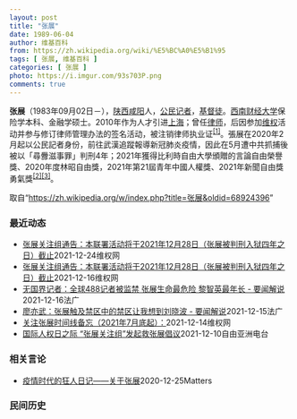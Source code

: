 ```yaml
---
layout: post
title: "张展"
date: 1989-06-04
author: 维基百科
from: https://zh.wikipedia.org/wiki/%E5%BC%A0%E5%B1%95
tags: [ 张展, 维基百科 ]
categories: [ 张展 ]
photo: https://i.imgur.com/93s703P.png
comments: true
---
```

<div class="mw-parser-output">

<p><b>张展</b>（1983年09月02日<span class="useeditintro" title="Template:BLP editintro">－</span>），<a href="/wiki/%E9%99%95%E8%A5%BF" class="mw-redirect" title="陕西">陕西</a><a href="/wiki/%E5%92%B8%E9%98%B3" class="mw-redirect" title="咸阳">咸阳</a>人，<a href="/wiki/%E5%85%AC%E6%B0%91%E8%A8%98%E8%80%85" class="mw-redirect" title="公民記者">公民记者</a>，<a href="/wiki/%E5%9F%BA%E7%9D%A3%E5%BE%92" title="基督徒">基督徒</a>。<a href="/wiki/%E8%A5%BF%E5%8D%97%E8%B4%A2%E7%BB%8F%E5%A4%A7%E5%AD%A6" title="西南财经大学">西南财经大学</a>保险学本科、金融学硕士。2010年作为人才引进<a href="/wiki/%E4%B8%8A%E6%B5%B7" class="mw-redirect" title="上海">上海</a>；曾任<a href="/wiki/%E5%BE%8B%E5%B8%88" class="mw-redirect" title="律师">律师</a>，后因参加<a href="/wiki/%E7%BB%B4%E6%9D%83" class="mw-redirect" title="维权">维权</a>活动并参与修订律师管理办法的签名活动，被注销律师执业证<sup id="cite_ref-1" class="reference"><a href="#cite_note-1">[1]</a></sup>。張展在2020年2月起以公民記者身份，前往武漢追蹤報導新冠肺炎疫情，因此在5月遭中共抓捕後被以「尋釁滋事罪」判刑4年；2021年獲得比利時自由大學頒贈的言論自由榮譽獎、2020年度林昭自由獎，2021年第21屆青年中國人權獎、2021年新聞自由獎勇氣獎<sup id="cite_ref-無國界_2-0" class="reference"><a href="#cite_note-無國界-2">[2]</a></sup><sup id="cite_ref-3" class="reference"><a href="#cite_note-3">[3]</a></sup>。
</p>
</div><noscript><img src="//zh.wikipedia.org/wiki/Special:CentralAutoLogin/start?type=1x1" alt="" title="" width="1" height="1" style="border: none; position: absolute;"></noscript>
<div class="printfooter">取自“<a dir="ltr" href="https://zh.wikipedia.org/w/index.php?title=张展&amp;oldid=68924396">https://zh.wikipedia.org/w/index.php?title=张展&amp;oldid=68924396</a>”</div><div id="recent-news"><h3>最近动态</h3><ul><li><a href="https://nodebe4.github.io/waimei/2021-12-24/%E5%BC%A0%E5%B1%95%E5%85%B3%E6%B3%A8%E7%BB%84%E9%80%9A%E5%91%8A-%E6%9C%AC%E8%81%94%E7%BD%B2%E6%B4%BB%E5%8A%A8%E5%B0%86%E4%BA%8E2021%E5%B9%B412%E6%9C%8828%E6%97%A5-%E5%BC%A0%E5%B1%95%E8%A2%AB%E5%88%A4%E5%88%91%E5%85%A5%E7%8B%B1%E5%9B%9B%E5%B9%B4%E4%B9%8B%E6%97%A5-%E6%88%AA%E6%AD%A2" title="张展关注组通告：本联署活动将于2021年12月28日（张展被判刑入狱四年之日）截止—— 8月初家人与狱方及张展通话后通报：张展体重降到不到40公斤，患有严重的营养不良、肠胃病、浮肿。10月底家人...">张展关注组通告：本联署活动将于2021年12月28日（张展被判刑入狱四年之日）截止</a><time>2021-12-24</time><a class="tag">维权网</a></li>
<li><a href="https://nodebe4.github.io/waimei/2021-12-16/%E5%BC%A0%E5%B1%95%E5%85%B3%E6%B3%A8%E7%BB%84%E9%80%9A%E5%91%8A-%E6%9C%AC%E8%81%94%E7%BD%B2%E6%B4%BB%E5%8A%A8%E5%B0%86%E4%BA%8E2021%E5%B9%B412%E6%9C%8828%E6%97%A5-%E5%BC%A0%E5%B1%95%E8%A2%AB%E5%88%A4%E5%88%91%E5%85%A5%E7%8B%B1%E5%9B%9B%E5%B9%B4%E4%B9%8B%E6%97%A5-%E6%88%AA%E6%AD%A2" title="张展关注组通告：本联署活动将于2021年12月28日（张展被判刑入狱四年之日）截止—— 8月初家人与狱方及张展通话后通报：张展体重降到不到40公斤，患有严重的营养不良、肠胃病、浮肿。10月底家人...">张展关注组通告：本联署活动将于2021年12月28日（张展被判刑入狱四年之日）截止</a><time>2021-12-16</time><a class="tag">维权网</a></li>
<li><a href="https://nodebe4.github.io/waimei/2021-12-16/%E6%97%A0%E5%9B%BD%E7%95%8C%E8%AE%B0%E8%80%85-%E5%85%A8%E7%90%83488%E8%AE%B0%E8%80%85%E8%A2%AB%E7%9B%91%E7%A6%81-%E5%BC%A0%E5%B1%95%E7%94%9F%E5%91%BD%E6%9C%80%E5%8D%B1%E9%99%A9-%E9%BB%8E%E6%99%BA%E8%8B%B1%E6%9C%80%E5%B9%B4%E9%95%BF-%E8%A6%81%E9%97%BB%E8%A7%A3%E8%AF%B4" title="无国界记者：全球488记者被监禁 张展生命最危险 黎智英最年长 - 要闻解说—— 16/12/2021 - 14:59 Array 2021年诺贝尔和平奖颁发给了两名记者，评选委员会称他们二人代...">无国界记者：全球488记者被监禁  张展生命最危险 黎智英最年长 - 要闻解说</a><time>2021-12-16</time><a class="tag">法广</a></li>
<li><a href="https://nodebe4.github.io/waimei/2021-12-15/%E5%BB%96%E4%BA%A6%E6%AD%A6-%E5%BC%A0%E5%B1%95%E8%A7%A6%E5%8F%8A%E7%A6%81%E5%8C%BA%E4%B8%AD%E7%9A%84%E7%A6%81%E5%8C%BA%E8%AE%A9%E6%88%91%E6%83%B3%E5%88%B0%E5%88%98%E6%99%93%E6%B3%A2-%E8%A6%81%E9%97%BB%E8%A7%A3%E8%AF%B4" title="廖亦武：张展触及禁区中的禁区让我想到刘晓波 - 要闻解说—— 15/12/2021 - 16:47 Array 新冠病毒疫情自2019年在中国武汉大爆发至今，已经整整两年。根据世界卫生组织综合的...">廖亦武：张展触及禁区中的禁区让我想到刘晓波 - 要闻解说</a><time>2021-12-15</time><a class="tag">法广</a></li>
<li><a href="https://nodebe4.github.io/waimei/2021-12-14/%E5%85%B3%E6%B3%A8%E5%BC%A0%E5%B1%95%E6%97%B6%E9%97%B4%E7%BA%BF%E5%A4%87%E5%BF%98-2021%E5%B9%B47%E6%9C%88%E5%BA%95%E8%B5%B7" title="关注张展时间线备忘（2021年7月底起）：—— 2021年7月31日张展被送到监狱医院，绑在“死人床”上强迫灌食11天 （RFA报道 https://www.rfa.org/.../renqua...">关注张展时间线备忘（2021年7月底起）：</a><time>2021-12-14</time><a class="tag">维权网</a></li>
<li><a href="https://nodebe4.github.io/waimei/2021-12-10/%E5%9B%BD%E9%99%85%E4%BA%BA%E6%9D%83%E6%97%A5%E4%B9%8B%E9%99%85-%E5%BC%A0%E5%B1%95%E5%85%B3%E6%B3%A8%E7%BB%84-%E5%8F%91%E8%B5%B7%E6%95%91%E5%BC%A0%E5%B1%95%E5%80%A1%E8%AE%AE" title="国际人权日之际 “张展关注组”发起救张展倡议—— 随着12月10日国际人权日的到来，海外人权团体“张展关注组”发起一系列倡议，呼吁全球各界人士以多种形式声援中国狱中的公民记者张展。据该组织发起人...">国际人权日之际   “张展关注组”发起救张展倡议</a><time>2021-12-10</time><a class="tag">自由亚洲电台</a></li>
</ul></div><div id="open-opinion"><h3>相关言论</h3><ul><li><a href="https://nodebe4.github.io/opinion/2020-12-25/%E7%96%AB%E6%83%85%E6%97%B6%E4%BB%A3%E7%9A%84%E7%8B%82%E4%BA%BA%E6%97%A5%E8%AE%B0-%E5%85%B3%E4%BA%8E%E5%BC%A0%E5%B1%95/" title="AI XIAOMING">疫情时代的狂人日记——关于张展</a><time>2020-12-25</time><a class="tag">Matters</a></li>
</ul></div><div id="mjls-record"><h3>民间历史</h3><ul></ul></div>